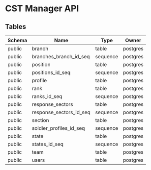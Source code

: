 # CST Manager API

## Tables

| Schema | Name                    | Type     | Owner    |
| ------ | ----------------------- | -------- | -------- |
| public | branch                  | table    | postgres |
| public | branches_branch_id_seq  | sequence | postgres |
| public | position                | table    | postgres |
| public | positions_id_seq        | sequence | postgres |
| public | profile                 | table    | postgres |
| public | rank                    | table    | postgres |
| public | ranks_id_seq            | sequence | postgres |
| public | response_sectors        | table    | postgres |
| public | response_sectors_id_seq | sequence | postgres |
| public | section                 | table    | postgres |
| public | soldier_profiles_id_seq | sequence | postgres |
| public | state                   | table    | postgres |
| public | states_id_seq           | sequence | postgres |
| public | team                    | table    | postgres |
| public | users                   | table    | postgres |

